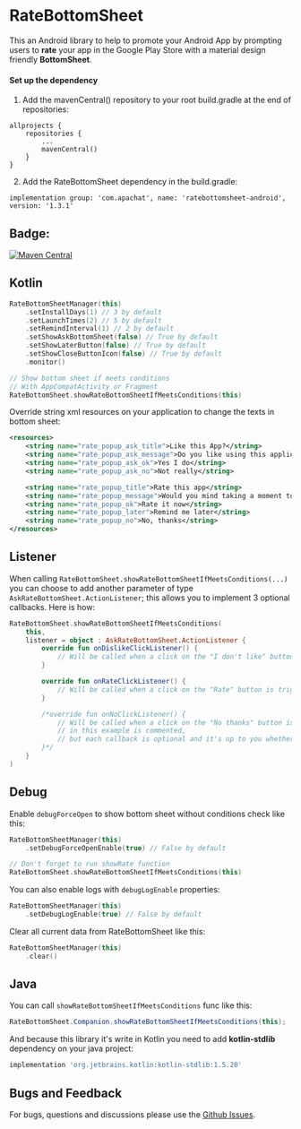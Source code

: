 RateBottomSheet
=================

This an Android library to help to promote your Android App by prompting users to **rate** your app in the Google Play Store with a material design friendly **BottomSheet**.

#### Set up the dependency
1. Add the mavenCentral() repository to your root build.gradle at the end of repositories:
```
allprojects {
	repositories {
		...
		mavenCentral()
	}
}
```
2. Add the RateBottomSheet dependency in the build.gradle:
```
implementation group: 'com.apachat', name: 'ratebottomsheet-android', version: '1.3.1'
```

Badge:
-----
[![Maven Central](https://img.shields.io/maven-central/v/com.apachat/ratebottomsheet-android.svg?label=Maven%20Central)](https://search.maven.org/search?q=g:%22com.apachat%22%20AND%20a:%22ratebottomsheet-android%22)

Kotlin
-----

```kotlin
RateBottomSheetManager(this)
    .setInstallDays(1) // 3 by default
    .setLaunchTimes(2) // 5 by default
    .setRemindInterval(1) // 2 by default
    .setShowAskBottomSheet(false) // True by default
    .setShowLaterButton(false) // True by default
    .setShowCloseButtonIcon(false) // True by default
    .monitor()

// Show bottom sheet if meets conditions
// With AppCompatActivity or Fragment
RateBottomSheet.showRateBottomSheetIfMeetsConditions(this)
```

Override string xml resources on your application to change the texts in bottom sheet:
```xml
<resources>
    <string name="rate_popup_ask_title">Like this App?</string>
    <string name="rate_popup_ask_message">Do you like using this application?</string>
    <string name="rate_popup_ask_ok">Yes I do</string>
    <string name="rate_popup_ask_no">Not really</string>

    <string name="rate_popup_title">Rate this app</string>
    <string name="rate_popup_message">Would you mind taking a moment to rate it? It won\'t take more than a minute. Thanks for your support!</string>
    <string name="rate_popup_ok">Rate it now</string>
    <string name="rate_popup_later">Remind me later</string>
    <string name="rate_popup_no">No, thanks</string>
</resources>
```

Listener
-----

When calling `RateBottomSheet.showRateBottomSheetIfMeetsConditions(...)` you can choose to add another parameter of type `AskRateBottomSheet.ActionListener`; this allows you to implement 3 optional callbacks.
Here is how:

```kotlin
RateBottomSheet.showRateBottomSheetIfMeetsConditions(
    this,
    listener = object : AskRateBottomSheet.ActionListener {
        override fun onDislikeClickListener() {
            // Will be called when a click on the "I don't like" button is triggered
        }

        override fun onRateClickListener() {
            // Will be called when a click on the "Rate" button is triggered
        }

        /*override fun onNoClickListener() {
            // Will be called when a click on the "No thanks" button is triggered,
            // in this example is commented,
            // but each callback is optional and it's up to you whether to implement it or not!
        }*/
    }
)
```

Debug
-----

Enable `debugForceOpen` to show bottom sheet without conditions check like this:

```kotlin
RateBottomSheetManager(this)
    .setDebugForceOpenEnable(true) // False by default

// Don't forget to run showRate function
RateBottomSheet.showRateBottomSheetIfMeetsConditions(this)
```

You can also enable logs with `debugLogEnable` properties:

```kotlin
RateBottomSheetManager(this)
    .setDebugLogEnable(true) // False by default
```

Clear all current data from RateBottomSheet like this:

```kotlin
RateBottomSheetManager(this)
    .clear()
```

Java
-----

You can call `showRateBottomSheetIfMeetsConditions` func like this:

```java
RateBottomSheet.Companion.showRateBottomSheetIfMeetsConditions(this);
```

And because this library it's write in Kotlin you need to add **kotlin-stdlib** dependency on your java project:

```groovy
implementation 'org.jetbrains.kotlin:kotlin-stdlib:1.5.20'
```

## Bugs and Feedback
For bugs, questions and discussions please use the [Github Issues](https://github.com/FarhamHosseini/RateBottomSheet/issues).
